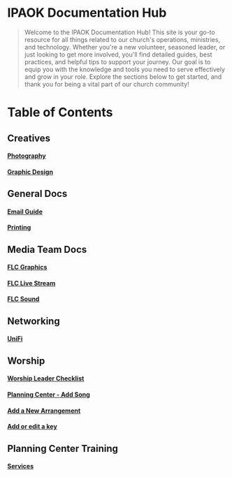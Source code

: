 # IPAOK Documentation Hub

> Welcome to the IPAOK Documentation Hub! This site is your go-to resource for all things related to our church's operations, ministries, and technology. Whether you're a new volunteer, seasoned leader, or just looking to get more involved, you'll find detailed guides, best practices, and helpful tips to support your journey. Our goal is to equip you with the knowledge and tools you need to serve effectively and grow in your role. Explore the sections below to get started, and thank you for being a vital part of our church community!

# Table of Contents
## Creatives
#### [Photography](photography.md)
#### [Graphic Design](creatives.md)
## General Docs
#### [Email Guide](ipa-email.md)
#### [Printing](printing.md)
## Media Team Docs
#### [FLC Graphics](flc-propresenter.md)
#### [FLC Live Stream](flc-livestream.md)
#### [FLC Sound](flc-sound.md)
## Networking
#### [UniFi](networking.md)
## Worship
#### [Worship Leader Checklist](worship-checklist.md)
#### [Planning Center - Add Song](https://pcoservices.zendesk.com/hc/en-us/articles/204262354-Add-a-Song-to-the-Library#UUID-c89d101b-3e10-2f62-cfb6-fc9c02246ffa_section-idm4636217822560032697080497132)
#### [Add a New Arrangement](https://pcoservices.zendesk.com/hc/en-us/articles/360024797073-Add-or-Edit-an-Arrangement)
#### [Add or edit a key](https://pcoservices.zendesk.com/hc/en-us/articles/360024795773-Add-or-Edit-a-Key)

## Planning Center Training
#### [Services](pc-services.md)